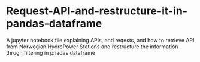 # Request-API-and-restructure-it-in-pandas-dataframe
A jupyter notebook file explaining APIs, and reqests, and how to retrieve API from Norwegian HydroPower Stations and restructure the information thrugh filtering in pnadas dataframe
